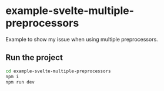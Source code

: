 # example-svelte-multiple-preprocessors

Example to show my issue when using multiple preprocessors.


## Run the project

```bash
cd example-svelte-multiple-preprocessors
npm i
npm run dev
```